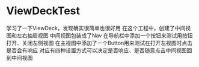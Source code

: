 # ViewDeckTest
学习了一下ViewDeck，发现确实很简单也很好用
在这个工程中，创建了中间视图和左右抽屉视图
中间视图包装成了Nav
在导航栏中添加一个按钮来测试用按钮打开、关闭左侧视图
在主视图中添加了一个Button用来测试在打开左视图时点击是否会有响应
对应有四种设置方式可以决定是否响应、是否随意点击中间视图回到中间视图
